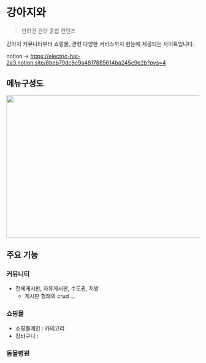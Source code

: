 # 강아지와

> 반려견 관련 종합 컨텐츠

강아지 커뮤니티부터 쇼핑몰, 관련 다양한 서비스까지 한눈에 제공되는 사이트입니다. 

notion -> https://electric-hat-2a3.notion.site/8beb79dc8c9a4817885614ba245c9e2b?pvs=4

## 메뉴구성도
<img src="https://github.com/Starrain96/withPuppy_Master/assets/51588209/640ea52e-08fe-459d-a865-e140d59d59ea" width="600" height="370"/>

## 주요 기능

### 커뮤니티
- 전체게시판, 자유게시판, 수도권, 지방
  - 게시판 형태의 crud ...

### 쇼핑몰
- 쇼핑몰메인 : 카테고리 
- 장바구니 : 


### 동물병원




